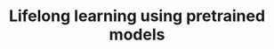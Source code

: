 ---
title: "Lifelong learning using pretrained models"
author_profile: false
collection: projects
permalink: /projects/shell_rl
excerpt: 'Lifelong Learning (LL) is a relatively new area of machine learning (ML) research, in which agents continually learn as they encounter varying conditions and tasks while deployed in the field, acquiring experience and knowledge and improving performance on both novel and previous tasks1. This differs from the train-then-deploy process for typical ML systems, which often results in (1) unpredictable outcomes when input conditions not representative of training experiences are encountered, (2) catastrophic forgetting of previously learned knowledge useful for new instances of previously learned tasks, and (3) the inability to execute new tasks effectively.'
---